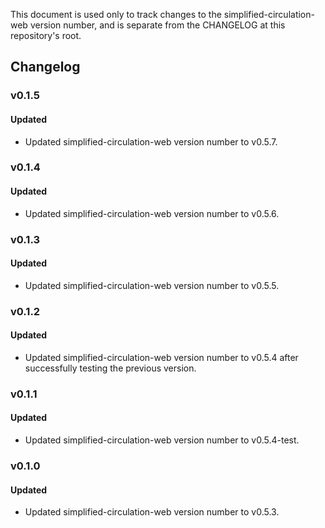 This document is used only to track changes to the simplified-circulation-web
version number, and is separate from the CHANGELOG at this repository's root.

## Changelog

### v0.1.5

#### Updated

- Updated simplified-circulation-web version number to v0.5.7.

### v0.1.4

#### Updated

- Updated simplified-circulation-web version number to v0.5.6.

### v0.1.3

#### Updated

- Updated simplified-circulation-web version number to v0.5.5.

### v0.1.2

#### Updated

- Updated simplified-circulation-web version number to v0.5.4 after successfully
  testing the previous version.

### v0.1.1

#### Updated

- Updated simplified-circulation-web version number to v0.5.4-test.

### v0.1.0

#### Updated

- Updated simplified-circulation-web version number to v0.5.3.
